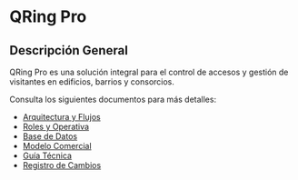 # QRing Pro

## Descripción General
QRing Pro es una solución integral para el control de accesos y gestión de visitantes en edificios, barrios y consorcios.

Consulta los siguientes documentos para más detalles:
- [Arquitectura y Flujos](./ARCHITECTURE.md)
- [Roles y Operativa](./ROLES.md)
- [Base de Datos](./DATABASE.md)
- [Modelo Comercial](./COMMERCIAL.md)
- [Guía Técnica](./GUIDE.md)
- [Registro de Cambios](./CHANGELOG.md)